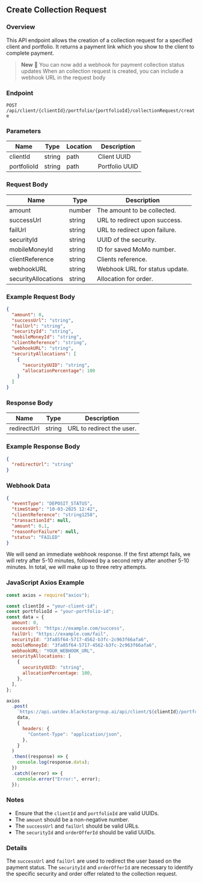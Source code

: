 ## Create Collection Request

### Overview

This API endpoint allows the creation of a collection request for a specified client and portfolio. It returns a payment link which you show to the client to complete payment.

> **New** 📢
> You can now add a webhook for payment collection status updates
> When an collection request is created, you can include a webhook URL in the request body

### Endpoint

`POST /api/client/{clientId}/portfolio/{portfolioId}/collectionRequest/create`

### Parameters

| Name        | Type   | Location | Description    |
| ----------- | ------ | -------- | -------------- |
| clientId    | string | path     | Client UUID    |
| portfolioId | string | path     | Portfolio UUID |

### Request Body

| Name                | Type   | Description                    |
| ------------------- | ------ | ------------------------------ |
| amount              | number | The amount to be collected.    |
| successUrl          | string | URL to redirect upon success.  |
| failUrl             | string | URL to redirect upon failure.  |
| securityId          | string | UUID of the security.          |
| mobileMoneyId       | string | ID for saved MoMo number.      |
| clientReference     | string | Clients reference.             |
| webhookURL          | string | Webhook URL for status update. |
| securityAllocations | string | Allocation for order.          |

### Example Request Body

```json
{
  "amount": 0,
  "successUrl": "string",
  "failUrl": "string",
  "securityId": "string",
  "mobileMoneyId": "string",
  "clientReference": "string",
  "webhookURL": "string",
  "securityAllocations": [
    {
      "securityUUID": "string",
      "allocationPercentage": 100
    }
  ]
}
```

### Response Body

| Name        | Type   | Description               |
| ----------- | ------ | ------------------------- |
| redirectUrl | string | URL to redirect the user. |

### Example Response Body

```json
{
  "redirectUrl": "string"
}
```

### Webhook Data

```json
{
  "eventType": "DEPOSIT_STATUS",
  "timeStamp": "10-03-2025 12:42",
  "clientReference": "string1258",
  "transactionId": null,
  "amount": 0.1,
  "reasonForFailure": null,
  "status": "FAILED"
}
```

We will send an immediate webhook response. If the first attempt fails, we will retry after 5-10 minutes, followed by a second retry after another 5-10 minutes. In total, we will make up to three retry attempts.

### JavaScript Axios Example

```javascript
const axios = require("axios");

const clientId = "your-client-id";
const portfolioId = "your-portfolio-id";
const data = {
  amount: 0,
  successUrl: "https://example.com/success",
  failUrl: "https://example.com/fail",
  securityId: "3fa85f64-5717-4562-b3fc-2c963f66afa6",
  mobileMoneyId: "3fa85f64-5717-4562-b3fc-2c963f66afa6",
  webhookURL: "YOUR_WEBHOOK_URL",
  securityAllocations: [
    {
      securityUUID: "string",
      allocationPercentage: 100,
    },
  ],
};

axios
  .post(
    `https://api.uatdev.blackstargroup.ai/api/client/${clientId}/portfolio/${portfolioId}/collectionRequest/create`,
    data,
    {
      headers: {
        "Content-Type": "application/json",
      },
    }
  )
  .then((response) => {
    console.log(response.data);
  })
  .catch((error) => {
    console.error("Error:", error);
  });
```

### Notes

- Ensure that the `clientId` and `portfolioId` are valid UUIDs.
- The `amount` should be a non-negative number.
- The `successUrl` and `failUrl` should be valid URLs.
- The `securityId` and `orderOfferId` should be valid UUIDs.

### Details

The `successUrl` and `failUrl` are used to redirect the user based on the payment status. The `securityId` and `orderOfferId` are necessary to identify the specific security and order offer related to the collection request.

